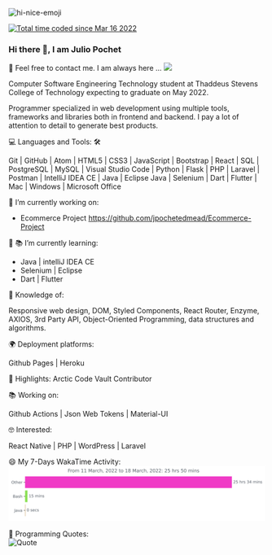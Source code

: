 ![hi-nice-emoji](https://user-images.githubusercontent.com/39777664/158520019-9f78460f-5625-422b-b957-2dbeb9e2ad9f.gif)
<!-- wakatime badge -->
<a href="https://wakatime.com/@2eb646ea-cc3e-49cb-a5a6-3c4aaad0ab3d"><img src="https://wakatime.com/badge/user/2eb646ea-cc3e-49cb-a5a6-3c4aaad0ab3d.svg" alt="Total time coded since Mar 16 2022" /></a>
### Hi there 👋, I am Julio Pochet
📝 Feel free to contact me. I am always here ...
<a target="_blank" rel="noopener noreferrer" href="https://camo.githubusercontent.com/63371d36886ee658f5a97401f393e1ab1684b2fd3de674b8f5efc7d410b2a3d0/68747470733a2f2f6d656469612e67697068792e636f6d2f6d656469612f57556c706c634d704f43456d5447427442572f67697068792e676966"><img src="https://camo.githubusercontent.com/63371d36886ee658f5a97401f393e1ab1684b2fd3de674b8f5efc7d410b2a3d0/68747470733a2f2f6d656469612e67697068792e636f6d2f6d656469612f57556c706c634d704f43456d5447427442572f67697068792e676966" width="30" data-canonical-src="https://media.giphy.com/media/WUlplcMpOCEmTGBtBW/giphy.gif" style="max-width: 100%;">
</a>

Computer Software Engineering Technology student at Thaddeus Stevens College of Technology expecting to graduate on May 2022.

Programmer specialized in web development using multiple tools, frameworks and libraries both in frontend and backend. I pay a lot of attention to detail to generate best products.

💻 Languages and Tools: 🛠️

Git | GitHub | Atom | HTML5 | CSS3 | JavaScript | Bootstrap | React | SQL | PostgreSQL | MySQL | Visual Studio Code | Python | Flask | PHP | Laravel | Postman | IntelliJ IDEA CE | Java | Eclipse Java | Selenium | Dart | Flutter | Mac | Windows | Microsoft Office

🔭 I’m currently working on:
* Ecommerce Project https://github.com/jpochetedmead/Ecommerce-Project

🌱 📚 I’m currently learning: 
* Java | intelliJ IDEA CE
* Selenium | Eclipse
* Dart | Flutter

🧐 Knowledge of:

Responsive web design, DOM, Styled Components, React Router, Enzyme, AXIOS, 3rd Party API, Object-Oriented Programming, data structures and algorithms.

🌍 Deployment platforms:

Github Pages | Heroku 

🚩 Highlights:
    Arctic Code Vault Contributor

📚 Working on:

Github Actions | Json Web Tokens | Material-UI

🤓 Interested:

React Native | PHP | WordPress | Laravel

<!-- wakatime graph -->
😄 My 7-Days WakaTime Activity:
<img
  src="https://github.com/jpochetedmead/JPochetEdmead/blob/main/images/stat.svg"
  alt="Julio Pochet WakaTime Activity"
/>

<!-- Programming Quotes -->
💬 Programming Quotes:
<br>
![Quote](https://github-readme-quotes.herokuapp.com/quote?quoteCategory=programming)

<!--
**jpochetedmead/JPochetEdmead** is a ✨ _special_ ✨ repository because its `README.md` (this file) appears on your GitHub profile.
Here are some ideas to get you started:
- 🔭 I’m currently working on ...!
- 🌱 I’m currently learning ...
- 👯 I’m looking to collaborate on ...
- 🤔 I’m looking for help with ...
- 💬 Ask me about ...
- 📫 How to reach me: ...
- 😄 Pronouns: ...
- ⚡ Fun fact: ...
-->
